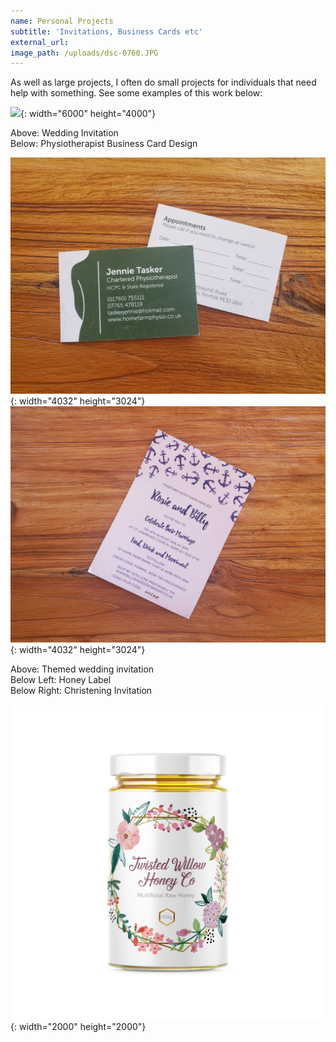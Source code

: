 ```yaml
---
name: Personal Projects
subtitle: 'Invitations, Business Cards etc'
external_url:
image_path: /uploads/dsc-0760.JPG
---
```


As well as large projects, I often do small projects for individuals that need help with something. See some examples of this work below:

![](/uploads/dsc-0760.JPG){: width="6000" height="4000"}

Above: Wedding Invitation<br>Below: Physiotherapist Business Card Design

![](/uploads/20210127-094901.jpg){: width="4032" height="3024"}![](/uploads/20210127-094910.jpg){: width="4032" height="3024"}

Above: Themed wedding invitation<br>​​​​​​​Below Left: Honey Label <br> Below Right: Christening Invitation

![](/uploads/honey-jar.jpg){: width="2000" height="2000"}

&nbsp;
